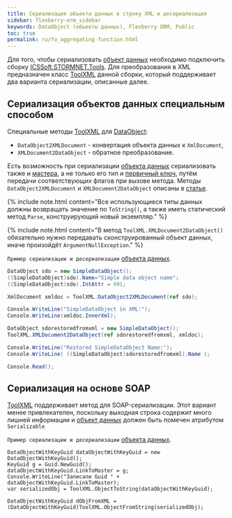 ```yaml
---
title: Сериализация объекта данных в строку XML и десериализация
sidebar: flexberry-orm_sidebar
keywords: DataObject (объекты данных), Flexberry ORM, Public
toc: true
permalink: ru/fo_aggregating-function.html
---
```


Для того, чтобы сериализовать [объект данных](fo_data-object.html) необходимо подключить сборку [ICSSoft.STORMNET.Tools](fo_ics-soft-stormnet-tools.html). Для преобразования в XML предназначен класс [ToolXML](fo_ics-soft-stormnet-tools.html) данной сборки, который поддерживает два варианта сериализации, описанные далее. 

## Сериализация объектов данных специальным способом

Специальные методы [ToolXML](fo_ics-soft-stormnet-tools.html) для [DataObject](fo_data-object.html):

*  `DataObject2XMLDocument` - конвертация объекта данных к `XmlDocument`,
*  `XMLDocument2DataObject` - обратное преобразование. 

Есть возможность при сериализации [объекта данных](fo_data-object.html) сериализовать также и [мастера](fd_master-association.html), а не только его тип и [первичный ключ](fo_primary-keys-objects.html), путём передачи соответствующих флагов при вызове метода.
Методы `DataObject2XMLDocument` и `XMLDocument2DataObject` описаны в [статье](fo_ics-soft-stormnet-tools.html).

{% include note.html content="Все использующиеся типы данных должны возвращать значение по `ToString()`, а также иметь статический метод `Parse`, конструирующий новый экземпляр." %}

{% include note.html content="В метод `ToolXML.XMLDocument2DataObject()` обязательно нужно передавать сконструированный объект данных, иначе произойдёт `ArgumentNullException`." %}

`Пример сериализации и десериализации` [объекта данных](fo_data-object.html).

``` csharp
DataObject sdo = new SimpleDataObject();
((SimpleDataObject)sdo).Name="Simple data object name";
((SimpleDataObject)sdo).IntAttr = 991;

XmlDocument xmldoc = ToolXML.DataObject2XMLDocument(ref sdo);

Console.WriteLine("SimpleDataObject in XML:");
Console.WriteLine(xmldoc.InnerXml);

DataObject sdorestoredfromxml = new SimpleDataObject();
ToolXML.XMLDocument2DataObject(ref sdorestoredfromxml, xmldoc);

Console.WriteLine("Restored SimpleDataObject Name:");
Console.WriteLine( ((SimpleDataObject)sdorestoredfromxml).Name );

Console.Read();
```

## Сериализация на основе SOAP

[ToolXML](fo_ics-soft-stormnet-tools.html) поддерживает метод для SOAP-сериализации. Этот вариант менее привлекателен, поскольку выходная строка содержит много лишней информации и [объект данных](fo_data-object.html) должен быть помечен атрибутом `Serializable`

`Пример сериализации и десериализации` [объекта данных](fo_data-object.html).

```
DataObjectWithKeyGuid dataObjectWithKeyGuid = new DataObjectWithKeyGuid();
KeyGuid g = Guid.NewGuid();
dataObjectWithKeyGuid.LinkToMaster = g;
Console.WriteLine("Записали Guid " + dataObjectWithKeyGuid.LinkToMaster);
var serializedObj = ToolXML.ObjectToString(dataObjectWithKeyGuid);

DataObjectWithKeyGuid dObjFromXML = (DataObjectWithKeyGuid)ToolXML.ObjectFromString(serializedObj);
```
